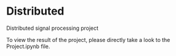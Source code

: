 # Distributed
Distributed signal processing project

To view the result of the project, please directly take a look to the Project.ipynb file.
